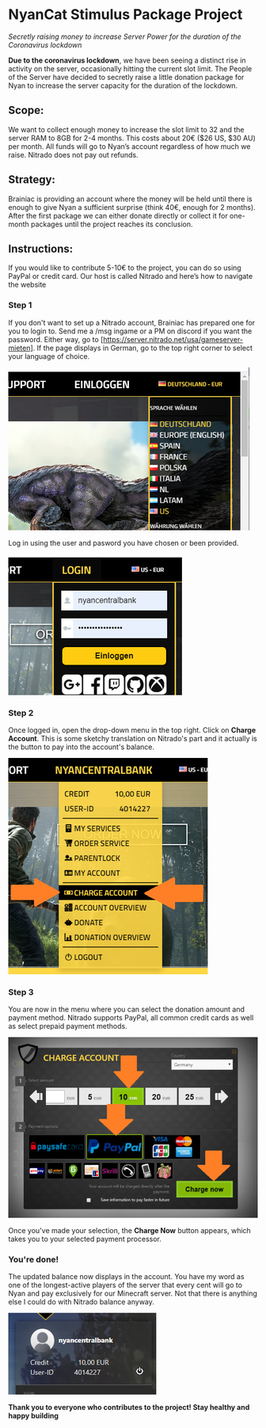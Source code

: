 # NyanCat Stimulus Package Project
*Secretly raising money to increase Server Power for the duration of the Coronavirus lockdown*


**Due to the coronavirus lockdown**, we have been seeing a distinct rise in activity on the server, occasionally hitting the current slot limit. The People of the Server have decided to secretly raise a little donation package for Nyan to increase the server capacity for the duration of the lockdown.

## Scope:
We want to collect enough money to increase the slot limit to 32 and the server RAM to 8GB for 2-4 months. This costs about 20€ ($26 US, $30 AU) per month. All funds will go to Nyan’s account regardless of how much we raise. Nitrado does not pay out refunds.

## Strategy:
Brainiac is providing an account where the money will be held until there is enough to give Nyan a sufficient surprise (think 40€, enough for 2 months). After the first package we can either donate directly or collect it for one-month packages until the project reaches its conclusion.

## Instructions:
If you would like to contribute 5-10€ to the project, you can do so using PayPal or credit card. Our host is called Nitrado and here’s how to navigate the website

### Step 1
If you don't want to set up a Nitrado account, Brainiac has prepared one for you to login to. Send me a /msg ingame or a PM on discord if you want the password. Either way, go to [https://server.nitrado.net/usa/gameserver-mieten]. If the page displays in German, go to the top right corner to select your language of choice.

![How to find the Language Settings on Nitrado](https://github.com/wickersoft/nyan-stimulus-package/raw/master/language.png "How to find the Language Settings on Nitrado")

Log in using the user and pasword you have chosen or been provided.

![Logging in to Nitrado](https://github.com/wickersoft/nyan-stimulus-package/raw/master/login.png "Logging in to Nitrado")

### Step 2
Once logged in, open the drop-down menu in the top right. Click on **Charge Account**. This is some sketchy translation on Nitrado's part and it actually is the button to pay into the account's balance.

![Logging in to Nitrado](https://github.com/wickersoft/nyan-stimulus-package/raw/master/charge.png "Navigating to the payment menu")

### Step 3
You are now in the menu where you can select the donation amount and payment method. Nitrado supports PayPal, all common credit cards as well as select prepaid payment methods.

![Logging in to Nitrado](https://github.com/wickersoft/nyan-stimulus-package/raw/master/payment.png "Filling in payment details")

Once you've made your selection, the **Charge Now** button appears, which takes you to your selected payment processor. 

### You're done!
The updated balance now displays in the account. You have my word as one of the longest-active players of the server that every cent will go to Nyan and pay exclusively for our Minecraft server. Not that there is anything else I could do with Nitrado balance anyway.

![Logging in to Nitrado](https://github.com/wickersoft/nyan-stimulus-package/raw/master/done.png "Payment has been accepted")

**Thank you to everyone who contributes to the project! Stay healthy and happy building**

